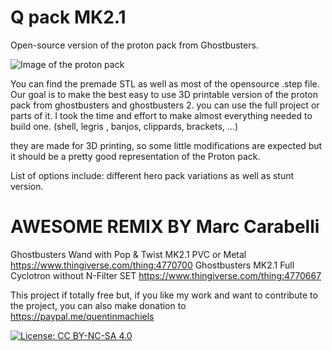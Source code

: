 # Q pack MK2.1
Open-source version of the proton pack from Ghostbusters.

![Image of the proton pack](https://github.com/mr-kiou/q-pack/blob/master/protonpack_screenshoot.jpg)

You can find the premade STL as well as most of the opensource .step file.
Our goal is to make the best easy to use 3D printable version of the proton pack from ghostbusters and ghostbusters 2.
you can use the full project or parts of it.
I took the time and effort to make almost everything needed to build one. (shell, legris , banjos, clippards, brackets, ...)


they are made for 3D printing, so some little modifications are expected but it should be a pretty good representation of the Proton pack.


List of options include: different hero pack variations as well as stunt version.

        
# AWESOME REMIX BY Marc Carabelli
Ghostbusters Wand with Pop & Twist MK2.1 PVC or Metal
https://www.thingiverse.com/thing:4770700
Ghostbusters MK2.1 Full Cyclotron without N-Filter SET
https://www.thingiverse.com/thing:4770667



 
This project if totally free but, if you like my work and want to contribute to the project, you can also make donation to
https://paypal.me/quentinmachiels
        
[![License: CC BY-NC-SA 4.0](https://licensebuttons.net/l/by-nc-sa/4.0/80x15.png)](https://creativecommons.org/licenses/by-nc-sa/4.0/)


